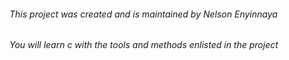###### This project was created and is maintained by Nelson Enyinnaya

*You will  learn c with the tools and methods enlisted in the project*